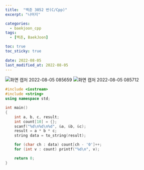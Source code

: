 ```yaml
---
title:  "백준 3052 번(C/Cpp)"
excerpt: "나머지"

categories:
  - baekjoon_cpp
tags:
  - [백준, BaekJoon]

toc: true
toc_sticky: true
 
date: 2022-08-05
last_modified_at: 2022-08-05
---
```


![화면 캡처 2022-08-05 085659](https://user-images.githubusercontent.com/106606698/182979240-72373a78-9731-4716-9e98-32b719a814e2.png)
![화면 캡처 2022-08-05 085712](https://user-images.githubusercontent.com/106606698/182979244-2b177911-afcd-4384-b8a1-66a20cc5b04e.png)
 

```c++
#include <iostream>
#include <string>
using namespace std;

int main()
{
    int a, b, c, result;
    int count[10] = {};
    scanf("%d\n%d\n%d", &a, &b, &c);
    result = a * b * c;
    string data = to_string(result);

    for (char ch : data) count[ch - '0']++;
    for (int v : count) printf("%d\n", v);

    return 0;
}
```  